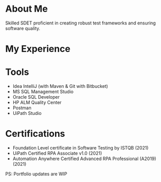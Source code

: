 # About Me
Skilled SDET proficient in creating robust test frameworks and ensuring software quality. 

# My Experience

# Tools
* Idea IntelliJ (with Maven & Git with Bitbucket)
* MS SQL Management Studio
* Oracle SQL Developer
* HP ALM Quality Center
* Postman
* UiPath Studio

# Certifications  
* Foundation Level certificate in Software Testing by ISTQB (2021)
* UiPath Certified RPA Associate v1.0 (2021)
* Automation Anywhere Certified Advanced RPA Professional (A2019) (2021)

PS: Portfolio updates are WIP
